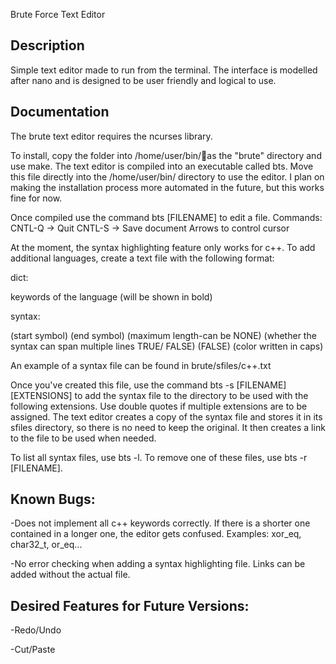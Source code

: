 Brute Force Text Editor

Description
-----------

Simple text editor made to run from the terminal. The 
interface is modelled after nano and is designed to be 
user friendly and logical to use. 


Documentation
-------------

The brute text editor requires the ncurses library.

To install, copy the folder into /home/user/bin/as the "brute" directory and use make. The text editor is compiled
into an executable called bts. Move this file directly into the /home/user/bin/ directory to use the editor.
I plan on making the installation process more automated in the future, but this works fine for now. 

Once compiled use the command bts [FILENAME] to edit a file.
Commands:
	CNTL-Q -> Quit
	CNTL-S -> Save document
	Arrows to control cursor

At the moment, the syntax highlighting feature only works for c++. To add additional languages, create
a text file with the following format:

dict:

keywords of the language (will be shown in bold)

syntax:

(start symbol) (end symbol) (maximum length-can be NONE) (whether the syntax can span multiple lines TRUE/
FALSE) (FALSE) (color written in caps)

An example of a syntax file can be found in brute/sfiles/c++.txt

Once you've created this file, use the command bts -s [FILENAME] [EXTENSIONS] to add the syntax file to the
directory to be used with the following extensions. Use double quotes if multiple extensions are to be 
assigned. The text editor creates a copy of the syntax file and stores it in its sfiles directory, so there
is no need to keep the original. It then creates a link to the file to be used when needed.

To list all syntax files, use bts -l. To remove one of these files, use bts -r [FILENAME]. 

Known Bugs:
-----------
-Does not implement all c++ keywords correctly. If there is a shorter one contained in a longer one,
	the editor gets confused. Examples: xor_eq, char32_t, or_eq...

-No error checking when adding a syntax highlighting file. Links can be added without the actual file.

Desired Features for Future Versions:
-----------------
-Redo/Undo

-Cut/Paste

